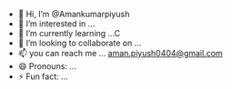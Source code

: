 - 👋 Hi, I’m @Amankumarpiyush
- 👀 I’m interested in ...
- 🌱 I’m currently learning ...C
- 💞️ I’m looking to collaborate on ...
- 📫 you can reach me ... aman.piyush0404@gmail.com
- 😄 Pronouns: ...
- ⚡ Fun fact: ...

<!---
Amankumarpiyush/Amankumarpiyush is a ✨ special ✨ repository because its `README.md` (this file) appears on your GitHub profile.
You can click the Preview link to take a look at your changes.
--->
